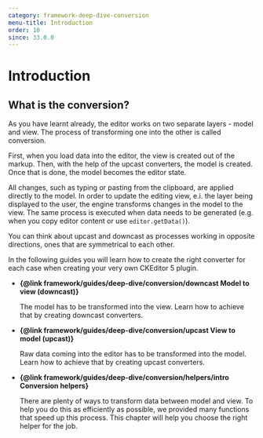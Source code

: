 ```yaml
---
category: framework-deep-dive-conversion
menu-title: Introduction
order: 10
since: 33.0.0
---
```


# Introduction

## What is the conversion?

As you have learnt already, the editor works on two separate layers - model and view. The process of transforming one into the other is called conversion.

First, when you load data into the editor, the view is created out of the markup. Then, with the help of the upcast converters, the model is created. Once that is done, the model becomes the editor state.

All changes, such as typing or pasting from the clipboard, are applied directly to the model. In order to update the editing view, e.i. the layer being displayed to the user, the engine transforms changes in the model to the view. The same process is executed when data needs to be generated (e.g. when you copy editor content or use `editor.getData()`).

You can think about upcast and downcast as processes working in opposite directions, ones that are symmetrical to each other.

In the following guides you will learn how to create the right converter for each case when creating your very own CKEditor 5 plugin.

* **{@link framework/guides/deep-dive/conversion/downcast Model to view (downcast)}**

	The model has to be transformed into the view. Learn how to achieve that by creating downcast converters.

* **{@link framework/guides/deep-dive/conversion/upcast View to model (upcast)}**

	Raw data coming into the editor has to be transformed into the model. Learn how to achieve that by creating upcast converters.

* **{@link framework/guides/deep-dive/conversion/helpers/intro Conversion helpers}**

	There are plenty of ways to transform data between model and view. To help you do this as efficiently as possible, we provided many functions that speed up this process. This chapter will help you choose the right helper for the job.
